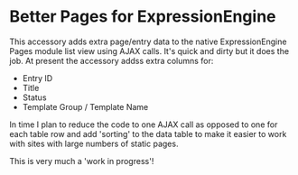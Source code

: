 Better Pages for ExpressionEngine
=========================

This accessory adds extra page/entry data to the native ExpressionEngine Pages module list view using AJAX calls. It's quick and dirty but it does the job. At present the accessory addss extra columns for:

* Entry ID
* Title
* Status
* Template Group / Template Name

In time I plan to reduce the code to one AJAX call as opposed to one for each table row and add 'sorting' to the data table to make it easier to work with sites with large numbers of static pages.

This is very much a 'work in progress'!

